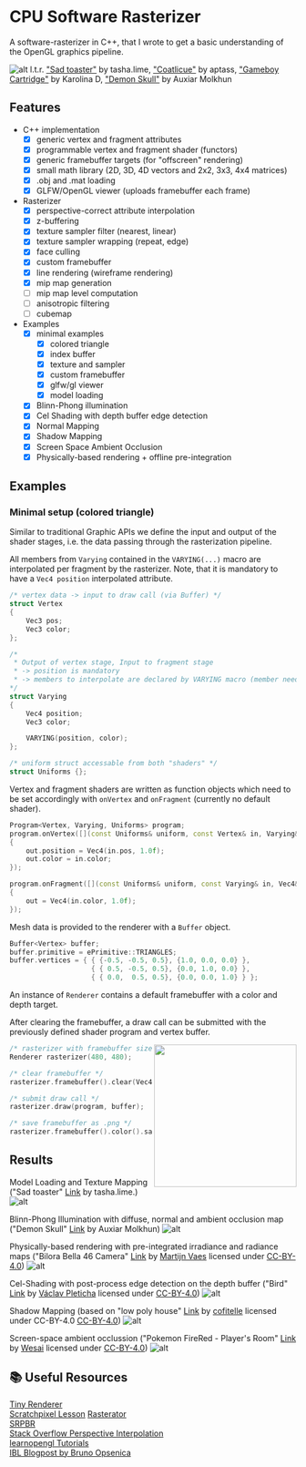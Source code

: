 # CPU Software Rasterizer

A software-rasterizer in C++, that I wrote to get a basic understanding of the OpenGL graphics pipeline.

![alt](img/banner.png)
l.t.r. ["Sad toaster"](https://skfb.ly/on9Dn) by tasha.lime, ["Coatlicue"](https://sketchfab.com/3d-models/coatlicue-dd61c5e8c8734d9399d57c2ad04ec226) by aptass, ["Gameboy Cartridge"](https://sketchfab.com/3d-models/gameboy-cartridge-7c0160c8097a43e0a5e146bf4d7e01a1) by Karolina D, ["Demon Skull"](https://sketchfab.com/3d-models/demon-skull-0cb0efd8bd8a405f89ce5f757ecf6e8d) by Auxiar Molkhun

## Features

- C++ implementation
  - [x] generic vertex and fragment attributes
  - [x] programmable vertex and fragment shader (functors)
  - [x] generic framebuffer targets (for "offscreen" rendering) 
  - [x] small math library (2D, 3D, 4D vectors and 2x2, 3x3, 4x4 matrices)
  - [x] .obj and .mat loading
  - [x] GLFW/OpenGL viewer (uploads framebuffer each frame)
- Rasterizer
  - [x] perspective-correct attribute interpolation
  - [x] z-buffering
  - [x] texture sampler filter (nearest, linear)
  - [x] texture sampler wrapping (repeat, edge) 
  - [x] face culling
  - [x] custom framebuffer
  - [x] line rendering (wireframe rendering)
  - [x] mip map generation
  - [ ] mip map level computation
  - [ ] anisotropic filtering
  - [ ] cubemap
- Examples
  - [x] minimal examples
    - [x] colored triangle
    - [x] index buffer
    - [x] texture and sampler
    - [x] custom framebuffer
    - [x] glfw/gl viewer
    - [x] model loading
  - [x] Blinn-Phong illumination
  - [x] Cel Shading with depth buffer edge detection
  - [x] Normal Mapping
  - [x] Shadow Mapping
  - [X] Screen Space Ambient Occlusion
  - [X] Physically-based rendering + offline pre-integration    

## Examples

### Minimal setup (colored triangle)

Similar to traditional Graphic APIs we define the input and output of the shader stages, i.e. the data passing through the rasterization pipeline.

All members from `Varying` contained in the `VARYING(...)` macro are interpolated per fragment by the rasterizer.
Note, that it is mandatory to have a `Vec4 position` interpolated attribute.
```cpp
/* vertex data -> input to draw call (via Buffer) */
struct Vertex
{
    Vec3 pos;
    Vec3 color;
};

/*
 * Output of vertex stage, Input to fragment stage
 * -> position is mandatory
 * -> members to interpolate are declared by VARYING macro (member need scalar multiplication, and addition)
*/
struct Varying
{
    Vec4 position;
    Vec3 color;

    VARYING(position, color);
};

/* uniform struct accessable from both "shaders" */
struct Uniforms {};
```
Vertex and fragment shaders are written as function objects which need to be set accordingly with `onVertex` and `onFragment` (currently no default shader).
```cpp
Program<Vertex, Varying, Uniforms> program;
program.onVertex([](const Uniforms& uniform, const Vertex& in, Varying& out)
{
    out.position = Vec4(in.pos, 1.0f);
    out.color = in.color;
});

program.onFragment([](const Uniforms& uniform, const Varying& in, Vec4& out)
{
    out = Vec4(in.color, 1.0f);
});
```

Mesh data is provided to the renderer with a `Buffer` object.

```cpp
Buffer<Vertex> buffer;
buffer.primitive = ePrimitive::TRIANGLES;
buffer.vertices = { { {-0.5, -0.5, 0.5}, {1.0, 0.0, 0.0} },
                    { { 0.5, -0.5, 0.5}, {0.0, 1.0, 0.0} },
                    { { 0.0,  0.5, 0.5}, {0.0, 0.0, 1.0} } };

```
An instance of `Renderer` contains a default framebuffer with a color and depth target.

After clearing the framebuffer, a draw call can be submitted with the previously defined shader program and vertex buffer.

<img src="img/00_triangle.png" align="right" height=250px>

```cpp
/* rasterizer with framebuffer size */
Renderer rasterizer(480, 480);

/* clear framebuffer */
rasterizer.framebuffer().clear(Vec4(0, 0, 0, 1));

/* submit draw call */
rasterizer.draw(program, buffer);

/* save framebuffer as .png */
rasterizer.framebuffer().color().save("00_triangle.png");

```
## Results

Model Loading and Texture Mapping ("Sad toaster" [Link](https://skfb.ly/on9Dn) by tasha.lime.)
![alt](img/example_model.jpg)

Blinn-Phong Illumination with diffuse, normal and ambient occlusion map ("Demon Skull" [Link](https://sketchfab.com/3d-models/demon-skull-0cb0efd8bd8a405f89ce5f757ecf6e8d) by Auxiar Molkhun)
![alt](img/example_ao_map.png)

Physically-based rendering with pre-integrated irradiance and radiance maps ("Bilora Bella 46 Camera" [Link](https://sketchfab.com/3d-models/dae-bilora-bella-46-camera-game-ready-asset-eeb9d9f0627f4783b5d16a8732f0d1a4) by [Martijn Vaes](https://sketchfab.com/MartijnVaes) licensed under [CC-BY-4.0](http://creativecommons.org/licenses/by/4.0/))
![alt](img/example_pbr.png)

Cel-Shading with post-process edge detection on the depth buffer ("Bird" [Link](https://sketchfab.com/3d-models/bird-e63479b07d8c4ae6a69b34247d572299)
 by [Václav Pleticha](https://sketchfab.com/klidas8) licensed under [CC-BY-4.0](http://creativecommons.org/licenses/by/4.0/))
![alt](img/example_cel_shading.png)

Shadow Mapping (based on "low poly house" [Link](https://sketchfab.com/3d-models/low-poly-house-02635c7c191848699e88085c2ab27538) by [cofitelle](https://sketchfab.com/cofitelle) licensed under CC-BY-4.0 [CC-BY-4.0](http://creativecommons.org/licenses/by/4.0/))
![alt](img/example_shadow_mapping.png)

Screen-space ambient occlussion ("Pokemon FireRed - Player's Room" [Link](https://sketchfab.com/3d-models/pokemon-firered-players-room-b23b6b253207463c97db2a7092adff74) by [Wesai](https://sketchfab.com/Wesai) licensed under [CC-BY-4.0](http://creativecommons.org/licenses/by/4.0/))
![alt](img/example_ssao.png)

## :books: Useful Resources
[Tiny Renderer](https://github.com/ssloy/tinyrenderer/wiki/Lesson-0:-getting-started)   
[Scratchpixel Lesson](https://www.scratchapixel.com/lessons/3d-basic-rendering/rasterization-practical-implementation/overview-rasterization-algorithm.html)
[Rasterator](https://github.com/diharaw/Rasterator)   
[SRPBR](https://github.com/niepp/srpbr)   
[Stack Overflow Perspective Interpolation](https://stackoverflow.com/questions/24441631/how-exactly-does-opengl-do-perspectively-correct-linear-interpolation)   
[learnopengl Tutorials](https://learnopengl.com/PBR/Lighting)   
[IBL Blogpost by Bruno Opsenica](https://bruop.github.io/ibl/)